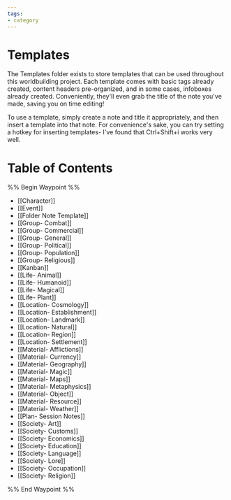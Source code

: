 ```yaml
---
tags:
- category
---
```

# Templates
The Templates folder exists to store templates that can be used throughout this worldbuilding project. Each template comes with basic tags already created, content headers pre-organized, and in some cases, infoboxes already created. Conveniently, they'll even grab the title of the note you've made, saving you on time editing!

To use a template, simply create a note and title it appropriately, and then insert a template into that note. For convenience's sake, you can try setting a hotkey for inserting templates- I've found that Ctrl+Shift+i works very well.
# Table of Contents
%% Begin Waypoint %%
- [[Character]]
- [[Event]]
- [[Folder Note Template]]
- [[Group- Combat]]
- [[Group- Commercial]]
- [[Group- General]]
- [[Group- Political]]
- [[Group- Population]]
- [[Group- Religious]]
- [[Kanban]]
- [[Life- Animal]]
- [[Life- Humanoid]]
- [[Life- Magical]]
- [[Life- Plant]]
- [[Location- Cosmology]]
- [[Location- Establishment]]
- [[Location- Landmark]]
- [[Location- Natural]]
- [[Location- Region]]
- [[Location- Settlement]]
- [[Material- Afflictions]]
- [[Material- Currency]]
- [[Material- Geography]]
- [[Material- Magic]]
- [[Material- Maps]]
- [[Material- Metaphysics]]
- [[Material- Object]]
- [[Material- Resource]]
- [[Material- Weather]]
- [[Plan- Session Notes]]
- [[Society- Art]]
- [[Society- Customs]]
- [[Society- Economics]]
- [[Society- Education]]
- [[Society- Language]]
- [[Society- Lore]]
- [[Society- Occupation]]
- [[Society- Religion]]

%% End Waypoint %%